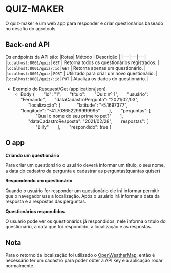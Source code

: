 # QUIZ-MAKER    

O quiz-maker é um web app para responder e criar questionários baseado no desafio do agrotools.

## Back-end API
Os endpoints da API são:
|Rotas| Método | Descrição |
|---|---|---|
|`localhost:8001/quiz`| `GET` | Retorna todos os questionários registrados. |
|`localhost:8001/quiz/:id`| `GET` | Retorna apenas um questionário. |
|`localhost:8001/quiz`| `POST` | Utilizado para criar um novo questionário. |
|`localhost:8001/quiz/:id`| `PUT` | Atualiza os dados do questionário. |

+ Exemplo do Resquest/Get (application/json)
    + Body 
        {
            &nbsp;&nbsp;&nbsp;&nbsp;&nbsp;&nbsp;"id": "1",
            &nbsp;&nbsp;&nbsp;&nbsp;&nbsp;&nbsp;"título": &nbsp;&nbsp;&nbsp;&nbsp;&nbsp;&nbsp;"Quiz nº 1",
            &nbsp;&nbsp;&nbsp;&nbsp;&nbsp;&nbsp;"usuário": "Fernando",
            &nbsp;&nbsp;&nbsp;&nbsp;&nbsp;&nbsp;"dataCadastroPergunta": "2021/02/03",
            &nbsp;&nbsp;&nbsp;&nbsp;&nbsp;&nbsp;"localização": {
                &nbsp;&nbsp;&nbsp;&nbsp;&nbsp;&nbsp;&nbsp;&nbsp;&nbsp;&nbsp;&nbsp;&nbsp;"latitude": "-5.1697377",
               &nbsp;&nbsp;&nbsp;&nbsp;&nbsp;&nbsp;&nbsp;&nbsp;&nbsp;&nbsp;&nbsp;&nbsp; "longitude": "-41.703652299999995"
            &nbsp;&nbsp;&nbsp;&nbsp;&nbsp;&nbsp;},
            &nbsp;&nbsp;&nbsp;&nbsp;&nbsp;&nbsp;"perguntas": [
                &nbsp;&nbsp;&nbsp;&nbsp;&nbsp;&nbsp;&nbsp;&nbsp;&nbsp;&nbsp;&nbsp;&nbsp;"Qual o nome do seu primeiro pet?"
            &nbsp;&nbsp;&nbsp;&nbsp;&nbsp;&nbsp;],
            &nbsp;&nbsp;&nbsp;&nbsp;&nbsp;&nbsp;"dataCadastroResposta": "2021/02/28",
            &nbsp;&nbsp;&nbsp;&nbsp;&nbsp;&nbsp;respostas": [
                &nbsp;&nbsp;&nbsp;&nbsp;&nbsp;&nbsp;&nbsp;&nbsp;&nbsp;&nbsp;&nbsp;&nbsp;"Billy"
            &nbsp;&nbsp;&nbsp;&nbsp;&nbsp;&nbsp;],
            &nbsp;&nbsp;&nbsp;&nbsp;&nbsp;&nbsp;"respondido": true
            }
## O app
**Criando um questionário**

Para criar um questionário o usuário deverá informar um título, o seu nome, a data do cadastro da pergunta e cadastrar as perguntas(quantas quiser)

**Respondendo um questionário**

Quando o usuário for responder um questionário ele irá informar permitir que o navegador use a localização. Após o usuário irá informar a data da resposta e a respostas das perguntas.

**Questionários respondidos**

O usuário pode ver os questionários já respondidos, nele informa o título do questionário, a data que foi respondido, a localização e as respostas.

## Nota

Para o retorno da localização foi utilizado o [OpenWeatherMap](https://openweathermap.org/), então é necessário ter um cadastro para poder obter a API key e a aplicação rodar normalmente.


